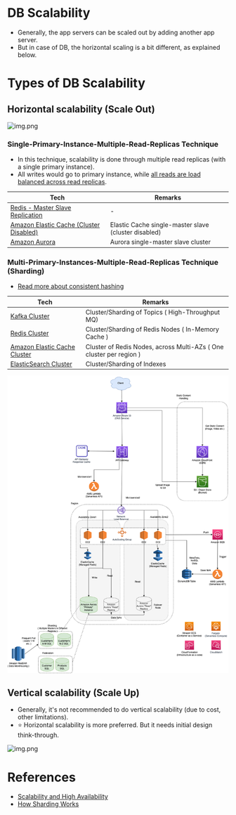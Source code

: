 
# DB Scalability
- Generally, the app servers can be scaled out by adding another app server.
- But in case of DB, the horizontal scaling is a bit different, as explained below.

# Types of DB Scalability

## Horizontal scalability (Scale Out)

![img.png](https://dzone.com/storage/temp/5747694-picture1.png)

### Single-Primary-Instance-Multiple-Read-Replicas Technique
- In this technique, scalability is done through multiple read replicas (with a single primary instance).
- All writes would go to primary instance, while [all reads are load balanced across read replicas](../LoadBalancer.md).

| Tech                                                                                                                                                                   | Remarks                                              |
|------------------------------------------------------------------------------------------------------------------------------------------------------------------------|------------------------------------------------------|
| [Redis - Master Slave Replication](../../3_DatabaseComponents/In-Memory-Cache/Redis/RedisMasterSlaveReplication.md)                                                    | -                                                    |
| [Amazon Elastic Cache (Cluster Disabled)](../../../2_AWSComponents/6_DatabaseServices/AmazonElasticCache.md#redis-cluster-mode-disabled-vs-redis-cluster-mode-enabled) | Elastic Cache single-master slave (cluster disabled) |
| [Amazon Aurora](../../../2_AWSComponents/6_DatabaseServices/AmazonRDSAurora/Readme.md)                                                                                 | Aurora single-master slave cluster                   |

### Multi-Primary-Instances-Multiple-Read-Replicas Technique (Sharding)

- [Read more about consistent hashing](../ConsistentHashing.md)

| Tech                                                                                                                                                        | Remarks                                                                            |
|-------------------------------------------------------------------------------------------------------------------------------------------------------------|------------------------------------------------------------------------------------|
| [Kafka Cluster](../../4_MessageBrokers/Kafka/Readme.md)                                                                                                            | Cluster/Sharding of Topics ( High-Throughput MQ)                                   |                     
| [Redis Cluster](../../3_DatabaseComponents/In-Memory-Cache/Redis/RedisCluster.md)                                                                           | Cluster/Sharding of Redis Nodes ( In-Memory Cache )                                |
| [Amazon Elastic Cache Cluster](../../../2_AWSComponents/6_DatabaseServices/AmazonElasticCache.md#redis-cluster-mode-disabled-vs-redis-cluster-mode-enabled) | Cluster of Redis Nodes, across Multi-AZs ( One cluster per region )                |
| [ElasticSearch Cluster](../../3_DatabaseComponents/Search-Engines/ElasticSearch/ElasticSearchCluster.md)                                                    | Cluster/Sharding of Indexes                                                        |

![img.png](../../../2_AWSComponents/0_AWSDesigns/DesignScalableSystemWithRDMS/assets/DesignScalableSystemWithRelationalDBOnAWS.drawio.png)

## Vertical scalability (Scale Up)
- Generally, it's not recommended to do vertical scalability (due to cost, other limitations). 
- :star: Horizontal scalability is more preferred. But it needs initial design think-through.

![img.png](https://dzone.com/storage/temp/5747695-picture2.png)

# References
- [Scalability and High Availability](https://dzone.com/refcardz/scalability)
- [How Sharding Works](https://medium.com/@jeeyoungk/how-sharding-works-b4dec46b3f6)